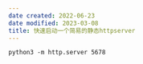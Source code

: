 ```yaml
---
date created: 2022-06-23
date modified: 2023-03-08
title: 快速启动一个简易的静态httpserver
---
```


```shell
python3 -m http.server 5678
```
